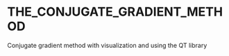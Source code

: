 # THE_CONJUGATE_GRADIENT_METHOD
Conjugate gradient method with visualization and using the QT library
